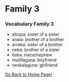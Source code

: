 # Family 3

### Vocabulary Family 3
* ahizpa: sister of a sister
* anaia: brother of a brother
* arreba: sister of a brother
* neba: brother of a sister
* iloba: niece/nephew
* mutillaguna: boyfriend
* neskalaguna: girlfriend

[ Go Back to Home Page!](..)
